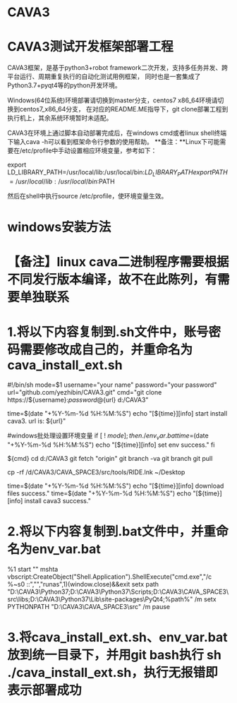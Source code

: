 # CAVA3
# CAVA3测试开发框架部署工程

CAVA3框架，是基于python3+robot framework二次开发，支持多任务并发、跨平台运行、周期重复执行的自动化测试用例框架，
同时也是一套集成了Python3.7+pyqt4等的python开发环境。

Windows(64位系统)环境部署请切换到master分支，centos7 x86_64环境请切换到centos7_x86_64分支，
在对应的README.ME指导下，git clone部署工程到执行机上，其余系统环境暂时未适配。

CAVA3在环境上通过脚本自动部署完成后，在windows cmd或者linux shell终端下输入cava -h可以看到框架命令行参数的使用帮助。
**备注：**Linux下可能需要在/etc/profile中手动设置相应环境变量，参考如下：

export LD_LIBRARY_PATH=/usr/local/lib:/usr/local/bin:$LD_LIBRARY_PATH
export PATH=/usr/local/lib:/usr/local/bin:$PATH

然后在shell中执行source /etc/profile，使环境变量生效。


# windows安装方法
# 【备注】linux cava二进制程序需要根据不同发行版本编译，故不在此陈列，有需要单独联系

# 1.将以下内容复制到.sh文件中，账号密码需要修改成自己的，并重命名为cava_install_ext.sh
#!/bin/sh
mode=$1
username="your name"
password="your password"
url="github.com/yezhibin/CAVA3.git"
cmd="git clone https://${username}:${password}@${url} d:/CAVA3"


time=$(date "+%Y-%m-%d %H:%M:%S")
echo "[${time}][info] start install cava3. url is: ${url}"

#windows批处理设置环境变量
if [ ! $mode ]; then
	./env_var.bat
	time=$(date "+%Y-%m-%d %H:%M:%S")
	echo "[${time}][info] set env success."
fi

${cmd}
cd d:/CAVA3
git fetch "origin"
git branch -va
git branch
git pull

cp  -rf /d/CAVA3/CAVA_SPACE3/src/tools/RIDE.lnk ~/Desktop

time=$(date "+%Y-%m-%d %H:%M:%S")
echo "[${time}][info] download files success."
time=$(date "+%Y-%m-%d %H:%M:%S")
echo "[${time}][info] install cava3 success."

# 2.将以下内容复制到.bat文件中，并重命名为env_var.bat
%1 start "" mshta vbscript:CreateObject("Shell.Application").ShellExecute("cmd.exe","/c %~s0 ::","","runas",1)(window.close)&&exit
setx path "D:\CAVA3\Python37;D:\CAVA3\Python37\Scripts;D:\CAVA3\CAVA_SPACE3\src\libs;D:\CAVA3\Python37\Lib\site-packages\PyQt4;%path%" /m
setx PYTHONPATH "D:\CAVA3\CAVA_SPACE3\src" /m
pause

# 3.将cava_install_ext.sh、env_var.bat放到统一目录下，并用git bash执行 sh ./cava_install_ext.sh，执行无报错即表示部署成功
